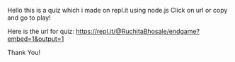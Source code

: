 Hello this is a quiz which i made on repl.it using node.js
Click on url or copy and go to play! 

Here is the url for quiz: https://repl.it/@RuchitaBhosale/endgame?embed=1&output=1


Thank You!